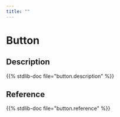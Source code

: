 ```yaml
---
title: ""
---
```


# Button

## Description

{{% stdlib-doc file="button.description" %}}

## Reference

{{% stdlib-doc file="button.reference" %}}
